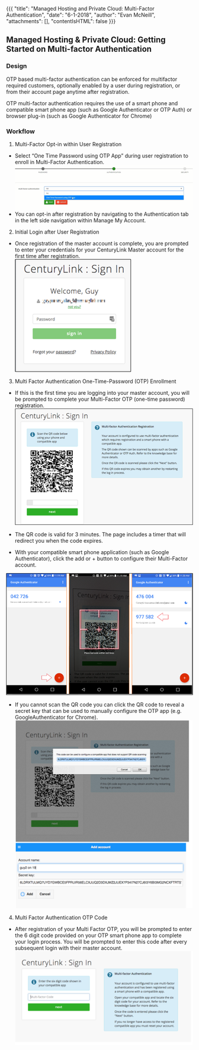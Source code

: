 {{{ "title": "Managed Hosting and Private Cloud: Multi-Factor Authentication", "date": "6-1-2018", "author": "Evan McNeill", "attachments": [], "contentIsHTML": false }}}

## Managed Hosting & Private Cloud: Getting Started on Multi-factor Authentication
### Design
OTP based multi-factor authentication can be enforced for multifactor required customers, optionally enabled by a user during registration, or from their account page anytime after registration.

OTP multi-factor authentication requires the use of a smart phone and compatible smart phone app (such as Google Authenticator or OTP Auth) or browser plug-in (such as Google Authenticator for Chrome)
### Workflow
1. Multi-Factor Opt-in within User Registration
*	Select “One Time Password using OTP App” during user registration to enroll in Multi-Factor Authentication.
<kbd>![MFA-1.PNG](../images/MFA-1.png)</kbd>
* You can opt-in after registration by navigating to the Authentication tab in the left side navigation within Manage My Account.

2. Initial Login after User Registration
* Once registration of the master account is complete, you are prompted to enter your credentials for your CenturyLink Master account for the first time after registration.  
<kbd>![MFA-2.PNG](../images/MFA-2.png)</kbd>

3. Multi Factor Authentication One-Time-Password (OTP) Enrollment
* If this is the first time you are logging into your master account, you will be prompted to complete your Multi-Factor OTP (one-time password) registration.
<kbd>![MFA-3.PNG](../images/MFA-3.png)</kbd>

* The QR code is valid for 3 minutes. The page includes a timer that will redirect you when the code expires.
* With your compatible smart phone application (such as Google Authenticator), click the add or + button to configure their Multi-Factor account.

<kbd>![MFA-4.PNG](../images/MFA-4.png)</kbd>

* If you cannot scan the QR code you can click the QR code to reveal a secret key that can be used to manually configure the OTP app (e.g. GoogleAuthenticator for Chrome).
<kbd>![MFA-5.PNG](../images/MFA-5.png)</kbd>
  
4. Multi Factor Authentication OTP Code
* After registration of your Multi Factor OTP, you will be prompted to enter the 6 digit code provided on your OTP smart phone app to complete your login process.  You will be prompted to enter this code after every subsequent login with their master account.
<kbd>![MFA-6.PNG](../images/MFA-6.png)</kbd>

 
